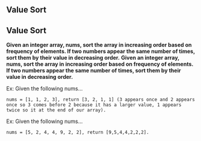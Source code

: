 ## Value Sort
## Value Sort

**Given an integer array, nums, sort the array in increasing order based on frequency of elements. If two numbers appear the same number of times, sort them by their value in decreasing order.**
**Given an integer array, nums, sort the array in increasing order based on frequency of elements. If two numbers appear the same number of times, sort them by their value in decreasing order.**

Ex: Given the following nums…
```
nums = [1, 1, 2, 3], return [3, 2, 1, 1] (3 appears once and 2 appears once so 3 comes before 2 because it has a larger value, 1 appears twice so it at the end of our array).
```
Ex: Given the following nums…
```
nums = [5, 2, 4, 4, 9, 2, 2], return [9,5,4,4,2,2,2].
```

